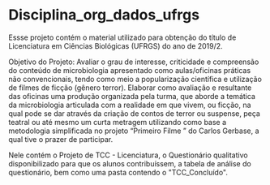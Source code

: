 # Disciplina_org_dados_ufrgs

Essse projeto contém o material utilizado para obtenção do título de Licenciatura em Ciências Biológicas (UFRGS) do ano de 2019/2.

Objetivo do Projeto: Avaliar o grau de interesse, criticidade e compreensão do conteúdo de microbiologia apresentado como aulas/oficinas práticas não convencionais, tendo como meio a popularização científica e utilização de filmes de ficção (gênero terror). Elaborar como avaliação e resultante das oficinas uma produção organizada pela turma, que aborde a temática da microbiologia articulada com a realidade em que vivem, ou ficção, na qual pode se dar através da criação de contos de terror ou suspense, peça teatral ou até mesmo um curta metragem utilizando como base a metodologia simplificada no projeto “Primeiro Filme  ” do Carlos Gerbase, a qual tive o prazer de participar.

Nele contém o Projeto de TCC - Licenciatura, o Questionário qualitativo disponibilizado para que os alunos contribuíssem, a tabela de análise do questionário, bem como uma pasta contendo o "TCC_Concluído".
